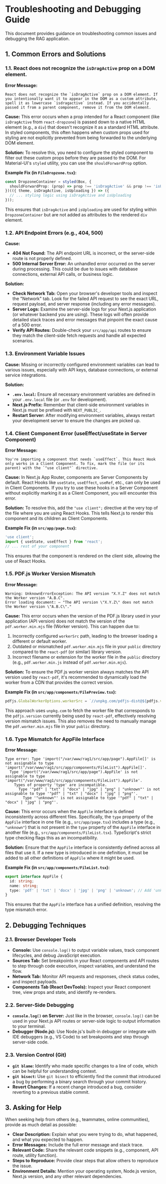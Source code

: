 # Troubleshooting and Debugging Guide

This document provides guidance on troubleshooting common issues and debugging the RAG application.

## 1. Common Errors and Solutions

### 1.1. React does not recognize the `isDragActive` prop on a DOM element.

**Error Message:**
```
React does not recognize the `isDragActive` prop on a DOM element. If you intentionally want it to appear in the DOM as a custom attribute, spell it as lowercase `isdragactive` instead. If you accidentally passed it from a parent component, remove it from the DOM element.
```

**Cause:**
This error occurs when a prop intended for a React component (like `isDragActive` from `react-dropzone`) is passed down to a native HTML element (e.g., a `div`) that doesn't recognize it as a standard HTML attribute. In styled components, this often happens when custom props used for styling are not explicitly prevented from being forwarded to the underlying DOM element.

**Solution:**
To resolve this, you need to configure the styled component to filter out these custom props before they are passed to the DOM. For Material-UI's `styled` utility, you can use the `shouldForwardProp` option.

**Example Fix (in `FileDropzone.tsx`):**

```typescript
const DropzoneContainer = styled(Box, {
  shouldForwardProp: (prop) => prop !== 'isDragActive' && prop !== 'isUploading',
})(({ theme, isDragActive, isUploading }) => ({
  // ... styling logic using isDragActive and isUploading
}));
```

This ensures that `isDragActive` and `isUploading` are used for styling within `DropzoneContainer` but are not added as attributes to the rendered `div` element.

### 1.2. API Endpoint Errors (e.g., 404, 500)

**Cause:**
- **404 Not Found:** The API endpoint URL is incorrect, or the server-side route is not properly defined.
- **500 Internal Server Error:** An unhandled error occurred on the server during processing. This could be due to issues with database connections, external API calls, or business logic.

**Solution:**
- **Check Network Tab:** Open your browser's developer tools and inspect the "Network" tab. Look for the failed API request to see the exact URL, request payload, and server response (including any error messages).
- **Server Logs:** Examine the server-side logs for your Next.js application (or whatever backend you are using). These logs will often provide detailed stack traces and error messages that pinpoint the exact cause of a 500 error.
- **Verify API Routes:** Double-check your `src/app/api` routes to ensure they match the client-side fetch requests and handle all expected scenarios.

### 1.3. Environment Variable Issues

**Cause:**
Missing or incorrectly configured environment variables can lead to various issues, especially with API keys, database connections, or external service integrations.

**Solution:**
- **`.env.local`:** Ensure all necessary environment variables are defined in your `.env.local` file (or `.env` for development).
- **Next.js Prefix:** Remember that client-side environment variables in Next.js must be prefixed with `NEXT_PUBLIC_`.
- **Restart Server:** After modifying environment variables, always restart your development server to ensure the changes are picked up.

### 1.4. Client Component Error (useEffect/useState in Server Component)

**Error Message:**
```
You're importing a component that needs `useEffect`. This React Hook only works in a Client Component. To fix, mark the file (or its parent) with the `"use client"` directive.
```

**Cause:**
In Next.js App Router, components are Server Components by default. React Hooks like `useState`, `useEffect`, `useRef`, etc., can only be used in Client Components. If you try to use these hooks in a Server Component without explicitly marking it as a Client Component, you will encounter this error.

**Solution:**
To resolve this, add the `"use client";` directive at the very top of the file where you are using React Hooks. This tells Next.js to render this component and its children as Client Components.

**Example Fix (in `src/app/page.tsx`):**
```typescript
'use client';
import { useState, useEffect } from 'react';
// ... rest of your component
```

This ensures that the component is rendered on the client side, allowing the use of React Hooks.

### 1.5. PDF.js Worker Version Mismatch

**Error Message:**
```
Warning: UnknownErrorException: The API version "X.Y.Z" does not match the Worker version "A.B.C".
Error loading document: – "The API version \"X.Y.Z\" does not match the Worker version \"A.B.C\"."
```

**Cause:**
This error occurs when the version of the PDF.js library used in your application (API version) does not match the version of the `pdf.worker.min.mjs` file (Worker version). This can happen due to:
1.  Incorrectly configured `workerSrc` path, leading to the browser loading a different or default worker.
2.  Outdated or mismatched `pdf.worker.min.mjs` file in your `public` directory compared to the `react-pdf` (or similar) library version.
3.  Incorrect filename or extension for the worker file in the `public` directory (e.g., `pdf.worker.min.js` instead of `pdf.worker.min.mjs`).

**Solution:**
To ensure the PDF.js worker version always matches the API version used by `react-pdf`, it's recommended to dynamically load the worker from a CDN that provides the correct version.

**Example Fix (in `src/app/components/FilePreview.tsx`):**
```typescript
pdfjs.GlobalWorkerOptions.workerSrc = `//unpkg.com/pdfjs-dist@${pdfjs.version}/build/pdf.worker.min.mjs`;
```

This approach uses `unpkg.com` to fetch the worker file that corresponds to the `pdfjs.version` currently being used by `react-pdf`, effectively resolving version mismatch issues. This also removes the need to manually manage the `pdf.worker.min.mjs` file in your `public` directory.

### 1.6. Type Mismatch for AppFile Interface

**Error Message:**
```
Type error: Type 'import("/var/www/rag1/src/app/page").AppFile[]' is not assignable to type 'import("/var/www/rag1/src/app/components/FileList").AppFile[]'.
  Type 'import("/var/www/rag1/src/app/page").AppFile' is not assignable to type 'import("/var/www/rag1/src/app/components/FileList").AppFile'.
    Types of property 'type' are incompatible.
      Type '"pdf" | "txt" | "docx" | "jpg" | "png" | "unknown"' is not assignable to type '"pdf" | "txt" | "docx" | "jpg" | "png"'.
        Type '"unknown"' is not assignable to type '"pdf" | "txt" | "docx" | "jpg" | "png"'.
```

**Cause:**
This error occurs when the `AppFile` interface is defined inconsistently across different files. Specifically, the `type` property of the `AppFile` interface in one file (e.g., `src/app/page.tsx`) includes a type (e.g., `"unknown"`) that is not present in the `type` property of the `AppFile` interface in another file (e.g., `src/app/components/FileList.tsx`). TypeScript's strict type checking flags this as an incompatibility.

**Solution:**
Ensure that the `AppFile` interface is consistently defined across all files that use it. If a new type is introduced in one definition, it must be added to all other definitions of `AppFile` where it might be used.

**Example Fix (in `src/app/components/FileList.tsx`):**
```typescript
export interface AppFile {
  id: string;
  name: string;
  type: 'pdf' | 'txt' | 'docx' | 'jpg' | 'png' | 'unknown'; // Add 'unknown' type
}
```

This ensures that the `AppFile` interface has a unified definition, resolving the type mismatch error.

## 2. Debugging Techniques

### 2.1. Browser Developer Tools

- **Console:** Use `console.log()` to output variable values, track component lifecycles, and debug JavaScript execution.
- **Sources Tab:** Set breakpoints in your React components and API routes to step through code execution, inspect variables, and understand the flow.
- **Network Tab:** Monitor API requests and responses, check status codes, and inspect payloads.
- **Components Tab (React DevTools):** Inspect your React component tree, view props and state, and identify re-renders.

### 2.2. Server-Side Debugging

- **`console.log()` on Server:** Just like in the browser, `console.log()` can be used in your Next.js API routes or server-side logic to output information to your terminal.
- **Debugger (Node.js):** Use Node.js's built-in debugger or integrate with IDE debuggers (e.g., VS Code) to set breakpoints and step through server-side code.

### 2.3. Version Control (Git)

- **`git blame`:** Identify who made specific changes to a line of code, which can be helpful for understanding context.
- **`git bisect`:** Use `git bisect` to efficiently find the commit that introduced a bug by performing a binary search through your commit history.
- **Revert Changes:** If a recent change introduced a bug, consider reverting to a previous stable commit.

## 3. Asking for Help

When seeking help from others (e.g., teammates, online communities), provide as much detail as possible:

- **Clear Description:** Explain what you were trying to do, what happened, and what you expected to happen.
- **Error Messages:** Include the full error message and stack trace.
- **Relevant Code:** Share the relevant code snippets (e.g., component, API route, utility function).
- **Steps to Reproduce:** Provide clear steps that allow others to reproduce the issue.
- **Environment Details:** Mention your operating system, Node.js version, Next.js version, and any other relevant dependencies.